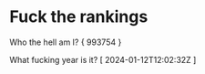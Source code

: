 # Fuck the rankings

Who the hell am I?
{ 993754 }

What fucking year is it?
[ 2024-01-12T12:02:32Z ]
